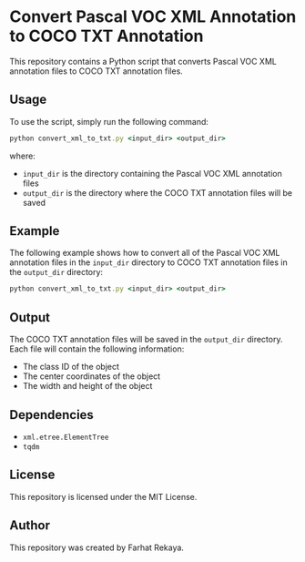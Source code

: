 # Convert Pascal VOC XML Annotation to COCO TXT Annotation

This repository contains a Python script that converts Pascal VOC XML annotation files to COCO TXT annotation files.

## Usage
 To use the script, simply run the following command:

```rb
python convert_xml_to_txt.py <input_dir> <output_dir>
```

where:
<br>
* `input_dir` is the directory containing the Pascal VOC XML annotation files
* `output_dir` is the directory where the COCO TXT annotation files will be saved

## Example

The following example shows how to convert all of the Pascal VOC XML annotation files in the `input_dir` directory to COCO TXT annotation files in the `output_dir` directory:
```rb
python convert_xml_to_txt.py <input_dir> <output_dir>
```

## Output

The COCO TXT annotation files will be saved in the `output_dir` directory. Each file will contain the following information:
  
* The class ID of the object
* The center coordinates of the object
* The width and height of the object

## Dependencies

* `xml.etree.ElementTree`
*  `tqdm`

## License
This repository is licensed under the MIT License.

## Author
This repository was created by Farhat Rekaya.
